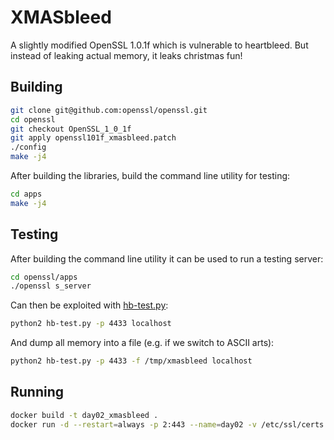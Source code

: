# XMASbleed

A slightly modified OpenSSL 1.0.1f which is vulnerable to heartbleed. But instead of leaking actual memory, it leaks christmas fun!

## Building

```bash
git clone git@github.com:openssl/openssl.git
cd openssl
git checkout OpenSSL_1_0_1f
git apply openssl101f_xmasbleed.patch
./config
make -j4
```

After building the libraries, build the command line utility for testing:

```bash
cd apps
make -j4
```

## Testing

After building the command line utility it can be used to run a testing server:

```bash
cd openssl/apps
./openssl s_server
```

Can then be exploited with [hb-test.py](https://gist.github.com/takeshixx/10107280):

```bash
python2 hb-test.py -p 4433 localhost
```

And dump all memory into a file (e.g. if we switch to ASCII arts):

```bash
python2 hb-test.py -p 4433 -f /tmp/xmasbleed localhost
```

## Running

```bash
docker build -t day02_xmasbleed .
docker run -d --restart=always -p 2:443 --name=day02 -v /etc/ssl/certs:/dhparam:ro -v /etc/letsencrypt/archive/xmas.rip:/certs:ro day02_xmasbleed
```
